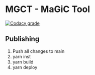 # MGCT - MaGiC Tool

[![Codacy grade](https://img.shields.io/codacy/grade/d5c10d44cd184248947aa0e615414f94?label=Code%20Quality%20-%20Codacy&style=for-the-badge)](https://www.codacy.com/gh/FED-tools/cli-magic/dashboard?utm_source=github.com&amp;utm_medium=referral&amp;utm_content=FED-tools/cli-magic&amp;utm_campaign=Badge_Grade)

## Publishing

1.  Push all changes to main
2.  yarn inst
3.  yarn build
4.  yarn deploy
